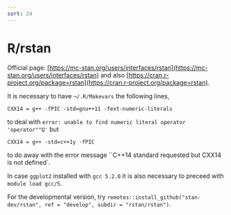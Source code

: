 ```yaml
---
sort: 24
---
```


# R/rstan

Official page: [https://mc-stan.org/users/interfaces/rstan](https://mc-stan.org/users/interfaces/rstan) and also [https://cran.r-project.org/package=rstan](https://cran.r-project.org/package=rstan).

It is necessary to have `¬/.R/Makevars` the following lines,

```
CXX14 = g++ -fPIC -std=gnu++11 -fext-numeric-literals
```

to deal with `error: unable to find numeric literal operator 'operator""Q'` but

```
CXX14 = g++ -std=c++1y -fPIC
```

to do away with the error message ``C++14 standard requested but CXX14 is not defined`.

In case `ggplot2` installed with `gcc 5.2.0` it is also necessary to preceed with `module load gcc/5`.

For the developmental version, try `remotes::install_github("stan-dev/rstan", ref = "develop", subdir = "rstan/rstan")`.
